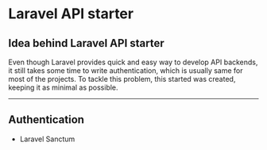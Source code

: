 # Laravel API starter

## Idea behind Laravel API starter

Even though Laravel provides quick and easy way to develop API backends, it still takes some time to write 
authentication, which is usually same for most of the projects. To tackle this problem, this started was created, keeping it
as minimal as possible.

---

## Authentication

- Laravel Sanctum
